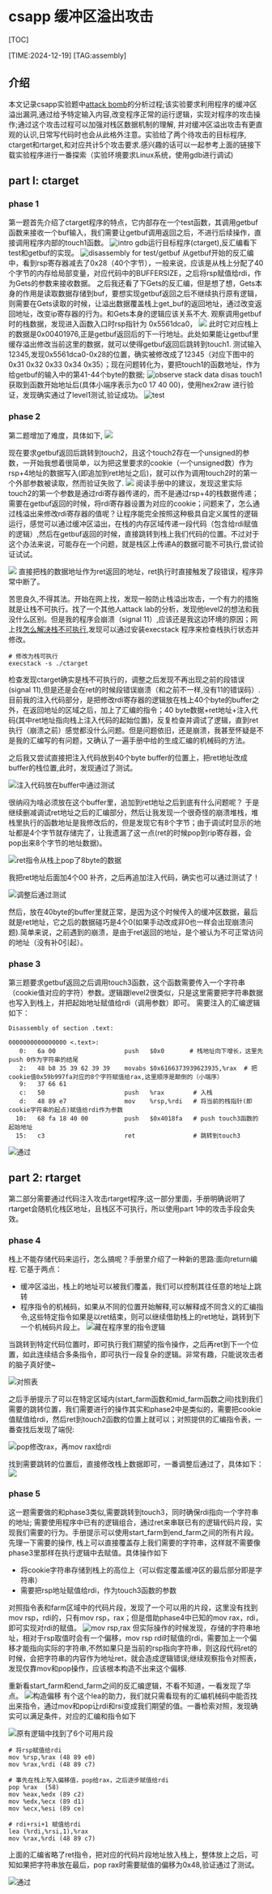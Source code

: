 # csapp 缓冲区溢出攻击

[TOC]

[TIME:2024-12-19]
[TAG:assembly]

## 介绍
本文记录csapp实验题中[attack bomb](https://csapp.cs.cmu.edu/3e/labs.html)的分析过程;该实验要求利用程序的缓冲区溢出漏洞,通过给予特定输入内容,改变程序正常的运行逻辑，实现对程序的攻击操作;通过这个攻击过程可以加强对栈区数据机制的理解, 并对缓冲区溢出攻击有更直观的认识,日常写代码时也会从此格外注意。实验给了两个待攻击的目标程序, ctarget和rtarget,和对应共计5个攻击要求.感兴趣的话可以一起参考上面的链接下载实验程序进行一番探索（实验环境要求Linux系统，使用gdb进行调试)

## part I: ctarget
### phase 1
第一题首先介绍了ctarget程序的特点，它内部存在一个test函数，其调用getbuf函数来接收一个buf输入，我们需要让getbuf调用返回之后，不进行后续操作，直接调用程序内部的touch1函数。
![intro](attack_lab/2.png)
gdb运行目标程序(ctarget),反汇编看下test和getbuf的实现。
![disassembly for test/getbuf](attack_lab/1.png)
从getbuf开始的反汇编中，看到rsp寄存器减去了0x28（40个字节），一般来说，应该是从栈上分配了40个字节的内存给局部变量，对应代码中的BUFFERSIZE，之后将rsp赋值给rdi，作为Gets的参数来接收数据。
之后我还看了下Gets的反汇编，但是想了想，Gets本身的作用是读取数据存储到buf，要想实现getbuf返回之后不继续执行原有逻辑，则需要在Gets读取的时候，让溢出数据覆盖栈上get\_buf的返回地址，通过改变返回地址，改变ip寄存器的行为。和Gets本身的逻辑应该关系不大.
观察调用getbuf时的栈数据，发现进入函数入口时rsp指针为 0x5561dca0，
![](attack_lab/5.png)
此时它对应栈上的数据是0x00401976,正是getbuf返回后的下一行地址。此处如果能让getbuf里缓存溢出修改当前这里的数据，就可以使得getbuf返回后跳转到touch1. 测试输入12345,发现0x5561dca0-0x28的位置，确实被修改成了12345（对应下图中的0x31 0x32 0x33 0x34 0x35）；现在问题转化为，要把touch1的函数地址，作为给getbuf的输入中的第41-44个byte的数据;
![observe stack data](attack_lab/1.png)
disas touch1获取到函数开始地址后(具体小端序表示为c0 17 40 00)，使用hex2raw 进行验证，发现确实通过了level1测试,验证成功。
![test](attack_lab/7.png)


### phase 2
第二题增加了难度，具体如下,
![](attack_lab/3.png)

现在要求getbuf返回后跳转到touch2，且这个touch2存在一个unsigned的参数，一开始我想着很简单，以为把这里要求的cookie（一个unsigned数）作为rsp+4地址的数据写入(即追加到ret地址之后)，就可以作为调用touch2时的第一个外部参数被读取，然而验证失败了.
![](attack_lab/4.png)
阅读手册中的建议，发现这里实际touch2的第一个参数是通过rdi寄存器传递的，而不是通过rsp+4的栈数据传递；需要在getbuf返回的时候，将rdi寄存器设置为对应的cookie；问题来了，怎么通过栈溢出来修改rdi寄存器的值呢？让程序能完全按照这种极具自定义属性的逻辑运行，感觉可以通过缓冲区溢出，在栈的内存区域传递一段代码（包含给rdi赋值的逻辑）,然后在getbuf返回的时候，直接跳转到栈上我们代码的位置。不过对于这个办法来说，可能存在一个问题，就是栈区上传递A的数据可能不可执行,尝试验证试试。

![](attack_lab/11.png)
直接把栈的数据地址作为ret返回的地址，ret执行时直接触发了段错误，程序异常中断了。

苦思良久,不得其法。开始在网上找，发现一般防止栈溢出攻击，一个有力的措施就是让栈不可执行。找了一个其他人attack lab的分析，发现他level2的想法和我没什么区别。但是我的程序会崩溃（signal 11）,应该还是我这边环境的原因；网上找[怎么解决栈不可执行](),发现可以通过安装execstack 程序来检查栈执行状态并修改。

```shell
# 修改为栈可执行
execstack -s ./ctarget
```

检查发现ctarget确实是栈不可执行的，调整之后发现不再出现之前的段错误(signal 11),但是还是会在ret的时候段错误崩溃（和之前不一样,没有11的错误码）.目前我的注入代码部分，是把修改rdi寄存器的逻辑放在栈上40个byte的buffer之外，在返回地址的区域之后，加上了汇编的指令；40 byte数据+ret地址+注入代码(其中ret地址指向栈上注入代码的起始位置)，反复检查并调试了逻辑，直到ret执行（崩溃之前）感觉都没什么问题。但是问题依旧，还是崩溃，我甚至怀疑是不是我的汇编写的有问题，又确认了一遍手册中给的生成汇编的机械码的方法。

之后我又尝试直接把注入代码放到40个byte buffer的位置上，把ret地址改成buffer的栈位置,此时，发现通过了测试。

![注入代码放在buffer中通过测试](attack_lab/9.png)

很纳闷为啥必须放在这个buffer里，追加到ret地址之后到底有什么问题呢？ 于是继续删减调试ret地址之后的汇编部分，然后让我发现一个很奇怪的崩溃堆栈，堆栈里执行的函数地址是我修改后的，但是发现它有8个字节；由于调试时显示的地址都是4个字节就存储完了，让我遗漏了这一点(ret的时候pop到rip寄存器，会pop出来8个字节的地址数据)。

![ret指令从栈上pop了8byte的数据](attack_lab/8.png)

我把ret地址后面加4个00 补齐，之后再追加注入代码，确实也可以通过测试了！

![调整后通过测试](attack_lab/10.png)

然后，放在40byte的buffer里就正常，是因为这个时候传入的缓冲区数据，最后就是ret地址，它之后的数据碰巧是4个0(如果手动改成非0也一样会出现崩溃问题).简单来说，之前遇到的崩溃，是由于ret返回的地址，是个被认为不可正常访问的地址（没有补0引起）。


### phase 3
第三题要求getbuf返回之后调用touch3函数，这个函数需要传入一个字符串（cookie值对应的字符）参数。逻辑跟level2很类似，只是这里需要把字符串数据也写入到栈上，并把起始地址赋值给rdi（调用参数）即可。
需要注入的汇编逻辑如下：
``` assembly
Disassembly of section .text:

0000000000000000 <.text>:
   0:   6a 00                   push   $0x0       # 栈地址向下增长，这里先push 0作为字符串的结尾
   2:   48 b8 35 39 62 39 39    movabs $0x6166373939623935,%rax  # 把cookie值0x59b997fa对应的8个字符赋值给rax,这里顺序是颠倒的（小端序）
   9:   37 66 61
   c:   50                      push   %rax        # 入栈
   d:   48 89 e7                mov    %rsp,%rdi   # 将当前的栈指针(即cookie字符串的起点)赋值给rdi作为参数
  10:   68 fa 18 40 00          push   $0x4018fa   # push touch3函数的起始地址
  15:   c3                      ret                # 跳转到touch3
```
![通过](attack_lab/13.png)

## part 2: rtarget
第二部分需要通过代码注入攻击rtarget程序;这一部分里面，手册明确说明了rtarget会随机化栈区地址，且栈区不可执行，所以使用part 1中的攻击手段会失效。
### phase 4
栈上不能存储代码来运行，怎么搞呢？手册里介绍了一种新的思路:面向return编程. 它基于两点：
- 缓冲区溢出，栈上的地址可以被我们覆盖，我们可以控制其往任意的地址上跳转
- 程序指令的机械码，如果从不同的位置开始解释,可以解释成不同含义的汇编指令,这些特定指令如果是以ret结束，则可以继续借助栈上的ret地址，跳转到下一个机械码片段上。
![藏在程序里的指令逻辑](attack_lab/15.png)

当跳转到特定代码位置时，即可执行我们期望的指令操作，之后再ret到下一个位置，如此连续结合多条指令，即可执行一段复杂的逻辑。非常有趣，只能说攻击者的脑子真好使~

![对照表](attack_lab/17.png)

之后手册提示了可以在特定区域内(start\_farm函数和mid\_farm函数之间)找到我们需要的跳转位置，我们需要进行的操作其实和phase2中是类似的，需要把cookie值赋值给rdi，然后ret到touch2函数的位置上就可以；对照提供的汇编指令表，一番查找后发现了端倪:

![pop修改rax，再mov rax给rdi](attack_lab/12.png)

找到需要跳转的位置后，直接修改栈上数据即可，一番调整后通过了，具体如下：
![](attack_lab/14.png)

### phase 5
这一题需要做的和phase3类似,需要跳转到touch3，同时确保rdi指向一个字符串的地址; 需要使用程序中已有的逻辑组合，通过ret来串联已有的逻辑代码片段，实现我们需要的行为。手册提示可以使用start\_farm到end\_farm之间的所有片段。先理一下需要的操作, 栈上可以直接覆盖存上我们需要的字符串，这样就不需要像phase3里那样在执行逻辑中去赋值。具体操作如下

- 将cookie字符串存储到栈上的高位上（可以假定覆盖缓冲区的最后部分即是字符串）
- 需要把rsp地址赋值给rdi，作为touch3函数的参数

对照指令表和farm区域中的代码片段，发现了一个可以用的片段，这里没有找到mov rsp，rdi的，只有mov rsp，rax；但是借助phase4中已知的mov rax，rdi，即可实现对rdi的赋值。
![mov rsp,rax](attack_lab/16.png)
但实际操作的时候发现，存储的字符串地址，相对于rsp取值时会有一个偏移，mov rsp rdi时赋值的rdi，需要加上一个偏移才能指向实际的字符串,不然如果只是当前的rsp指向字符串，则这段代码ret的时候，会把字符串的内容作为地址ret，就会造成逻辑错误;继续观察指令对照表，发现仅靠mov和pop操作，应该根本构造不出来这个偏移.

重新看start\_farm和end\_farm之间的反汇编逻辑，不看不知道，一看发现了华点。
![构造偏移](attack_lab/18.png)
有个这个lea的助力，我们就只需看现有的汇编机械码中能否找出来指令，通过mov和pop让rdi和rsi变成我们期望的值。一番检索对照，发现确实可以满足条件，对应的汇编和指令如下

![原有逻辑中找到了6个可用片段](attack_lab/19.png)


``` assembly
# 将rsp赋值给rdi
mov %rsp,%rax (48 89 e0)
mov %rax,%rdi (48 89 c7)

# 事先在栈上写入偏移值，pop给rax，之后逐步赋值给rdi
pop %rax  (58)
mov %eax,%edx (89 c2)
mov %edx,%ecx (89 d1)
mov %ecx,%esi (89 ce)

# rdi+rsi+1 赋值给rdi
lea (%rdi,%rsi,1),%rax
mov %rax,%rdi (48 89 c7)

```


上面的汇编省略了ret指令，把对应的代码片段地址放入栈上，整体放上之后，可知如果把字符串放在最后，pop rax时需要赋值的偏移为0x48,验证通过了测试。

![通过](attack_lab/20.png)



